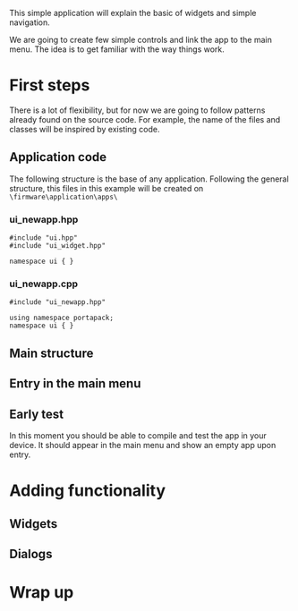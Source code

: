 This simple application will explain the basic of widgets and simple navigation. 

We are going to create few simple controls and link the app to the main menu. The idea is to get familiar with the way things work.

# First steps

There is a lot of flexibility, but for now we are going to follow patterns already found on the source code. For example, the name of the files and classes will be inspired by existing code.

## Application code

The following structure is the base of any application. Following the general structure, this files in this example will be created on `\firmware\application\apps\`

### ui_newapp.hpp

    #include "ui.hpp"
    #include "ui_widget.hpp"
    
    namespace ui { }

### ui_newapp.cpp

    #include "ui_newapp.hpp"
    
    using namespace portapack;
    namespace ui { }

## Main structure

## Entry in the main menu

## Early test

In this moment you should be able to compile and test the app in your device. It should appear in the main menu and show an empty app upon entry.

# Adding functionality

## Widgets

## Dialogs

# Wrap up